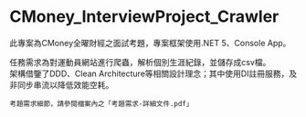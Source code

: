 # CMoney_InterviewProject_Crawler  
此專案為CMoney全曜財經之面試考題，專案框架使用.NET 5、Console App。  
  
任務需求為對運動員網站進行爬蟲，解析個別生涯紀錄，並儲存成csv檔。  
架構借鑒了DDD、Clean Architecture等相關設計理念；其中使用DI註冊服務，及非同步串流以降低效能空耗。      
    
  
    考題需求細節，請參閱檔案內之「考題需求-詳細文件.pdf」  
